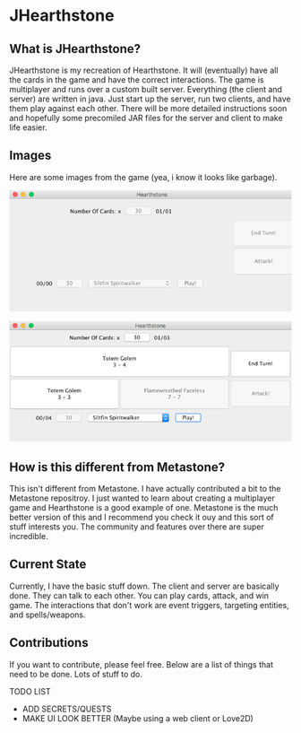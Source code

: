# JHearthstone

## What is JHearthstone?
JHearthstone is my recreation of Hearthstone. It will (eventually) have all the cards in the game and have the correct interactions. The game is multiplayer and runs over a custom built server. Everything (the client and server) are written in java. Just start up the server, run two clients, and have them play against each other. There will be more detailed instructions soon and hopefully some precomiled JAR files for the server and client to make life easier.

## Images
Here are some images from the game (yea, i know it looks like garbage).

![Game-0](https://github.com/ikhaliq15/JHearthstone/blob/master/images/game-0.png?raw=true)

![Game-1](https://github.com/ikhaliq15/JHearthstone/blob/master/images/game-1.png?raw=true)

## How is this different from Metastone?
This isn't different from Metastone. I have actually contributed a bit to the Metastone repositroy. I just wanted to learn about creating a multiplayer game and Hearthstone is a good example of one. Metastone is the much better version of this and I recommend you check it ouy and this sort of stuff interests you. The community and features over there are super incredible. 

## Current State
Currently, I have the basic stuff down. The client and server are basically done. They can talk to each other. You can play cards, attack, and win game. The interactions that don't work are event triggers, targeting entities, and spells/weapons.

## Contributions
If you want to contribute, please feel free. Below are a list of things that need to be done. Lots of stuff to do.

TODO LIST
- ADD SECRETS/QUESTS
- MAKE UI LOOK BETTER (Maybe using a web client or Love2D)
